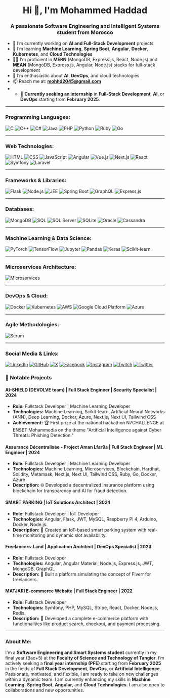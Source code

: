 <h1 align="center">Hi 👋, I'm Mohammed Haddad</h1>
<h3 align="center">A passionate Software Engineering and Intelligent Systems student from Morocco</h3>

- 🔭 I’m currently working on **AI and Full-Stack Development** projects  
- 🌱 I’m learning **Machine Learning**, **Spring Boot**, **Angular**, **Docker**, **Kubernetes**, and **Cloud Technologies**  
- 🧑‍💻 I’m proficient in **MERN** (MongoDB, Express.js, React, Node.js) and **MEAN** (MongoDB, Express.js, Angular, Node.js) stacks for full-stack development  
- 🤖 I’m enthusiastic about **AI**, **DevOps**, and cloud technologies  
- 📫 Reach me at: **mohhd2045@gmail.com**
- - 💼 **Currently seeking an internship** in **Full-Stack Development**, **AI**, or **DevOps** starting from **February 2025**.


---

### Programming Languages:
![C](https://img.shields.io/badge/c-%2300599C.svg?style=for-the-badge&logo=c&logoColor=white)
![C++](https://img.shields.io/badge/c++-%2300599C.svg?style=for-the-badge&logo=c%2B%2B&logoColor=white)
![C#](https://img.shields.io/badge/c%23-%23239120.svg?style=for-the-badge&logo=csharp&logoColor=white)
![Java](https://img.shields.io/badge/java-%23ED8B00.svg?style=for-the-badge&logo=java&logoColor=white)
![PHP](https://img.shields.io/badge/php-%23777BB4.svg?style=for-the-badge&logo=php&logoColor=white)
![Python](https://img.shields.io/badge/python-3670A0?style=for-the-badge&logo=python&logoColor=ffdd54)
![Ruby](https://img.shields.io/badge/ruby-%23CC342D.svg?style=for-the-badge&logo=ruby&logoColor=white)
![Go](https://img.shields.io/badge/go-%2300ADD8.svg?style=for-the-badge&logo=go&logoColor=white)

---

### Web Technologies:
![HTML](https://img.shields.io/badge/html-%23E34F26.svg?style=for-the-badge&logo=html5&logoColor=white)
![CSS](https://img.shields.io/badge/css-%231572B6.svg?style=for-the-badge&logo=css3&logoColor=white)
![JavaScript](https://img.shields.io/badge/javascript-%23323330.svg?style=for-the-badge&logo=javascript&logoColor=%23F7DF1E)
![Angular](https://img.shields.io/badge/angular-%23E23237.svg?style=for-the-badge&logo=angular&logoColor=white)
![Vue.js](https://img.shields.io/badge/vue.js-%234FC08D.svg?style=for-the-badge&logo=vue.js&logoColor=white)
![Next.js](https://img.shields.io/badge/next.js-%23000000.svg?style=for-the-badge&logo=next.js&logoColor=white)
![React](https://img.shields.io/badge/react-%2361DAFB.svg?style=for-the-badge&logo=react&logoColor=white)
![Symfony](https://img.shields.io/badge/symfony-%23000000.svg?style=for-the-badge&logo=symfony&logoColor=white)
![Laravel](https://img.shields.io/badge/laravel-%23F05340.svg?style=for-the-badge&logo=laravel&logoColor=white)

---

### Frameworks & Libraries:
![Flask](https://img.shields.io/badge/flask-%23000000.svg?style=for-the-badge&logo=flask&logoColor=white)
![Node.js](https://img.shields.io/badge/node.js-%23339933.svg?style=for-the-badge&logo=node.js&logoColor=white)
![JEE](https://img.shields.io/badge/java%20ee-%23212121.svg?style=for-the-badge&logo=java&logoColor=white)
![Spring Boot](https://img.shields.io/badge/spring%20boot-%236DB33F.svg?style=for-the-badge&logo=springboot&logoColor=white)
![GraphQL](https://img.shields.io/badge/graphql-%23E10098.svg?style=for-the-badge&logo=graphql&logoColor=white)
![Express.js](https://img.shields.io/badge/express.js-%23404d59.svg?style=for-the-badge&logo=express&logoColor=white)

---

### Databases:
![MongoDB](https://img.shields.io/badge/mongodb-%2300A24E.svg?style=for-the-badge&logo=mongodb&logoColor=white)
![SQL](https://img.shields.io/badge/sql-%2307405E.svg?style=for-the-badge&logo=sql&logoColor=white)
![SQL Server](https://img.shields.io/badge/sql%20server-%23007A9E.svg?style=for-the-badge&logo=microsoftsqlserver&logoColor=white)
![SQLite](https://img.shields.io/badge/sqlite-%2307405E.svg?style=for-the-badge&logo=sqlite&logoColor=white)
![Oracle](https://img.shields.io/badge/oracle-%23F80000.svg?style=for-the-badge&logo=oracle&logoColor=white)
![Cassandra](https://img.shields.io/badge/cassandra-%23F3F3F3.svg?style=for-the-badge&logo=cassandra&logoColor=white)

---

### Machine Learning & Data Science:
![PyTorch](https://img.shields.io/badge/pytorch-%23EE4C2C.svg?style=for-the-badge&logo=pytorch&logoColor=white)
![TensorFlow](https://img.shields.io/badge/tensorflow-%23FF6F00.svg?style=for-the-badge&logo=tensorflow&logoColor=white)
![Jupyter](https://img.shields.io/badge/jupyter-%23F37626.svg?style=for-the-badge&logo=jupyter&logoColor=white)
![Pandas](https://img.shields.io/badge/pandas-%23150458.svg?style=for-the-badge&logo=pandas&logoColor=white)
![Keras](https://img.shields.io/badge/keras-%23D00000.svg?style=for-the-badge&logo=keras&logoColor=white)
![Scikit-learn](https://img.shields.io/badge/scikit-learn-%23F7931E.svg?style=for-the-badge&logo=scikit-learn&logoColor=white)

---

### Microservices Architecture:
![Microservices](https://img.shields.io/badge/microservices-%231D1F27.svg?style=for-the-badge&logo=microservices&logoColor=white)

---

### DevOps & Cloud:
![Docker](https://img.shields.io/badge/docker-%232496ED.svg?style=for-the-badge&logo=docker&logoColor=white)
![Kubernetes](https://img.shields.io/badge/kubernetes-%23333C8C.svg?style=for-the-badge&logo=kubernetes&logoColor=white)
![AWS](https://img.shields.io/badge/aws-%23FF9900.svg?style=for-the-badge&logo=amazonaws&logoColor=white)
![Google Cloud Platform](https://img.shields.io/badge/google%20cloud-%234285F4.svg?style=for-the-badge&logo=googlecloud&logoColor=white)
![Azure](https://img.shields.io/badge/azure-%23007ACC.svg?style=for-the-badge&logo=microsoftazure&logoColor=white)

---

### Agile Methodologies:
![Scrum](https://img.shields.io/badge/scrum-%23E34F26.svg?style=for-the-badge&logo=scrum&logoColor=white)

---
### Social Media & Links:
[![LinkedIn](https://img.shields.io/badge/LinkedIn-%230A66C2.svg?style=flat&logo=linkedin&logoColor=white)](https://linkedin.com/in/mohammed-haddad-eng) [![GitHub](https://img.shields.io/badge/GitHub-%23121011.svg?style=flat&logo=github&logoColor=white)](https://github.com/HADDADmed/HADDADmed) [![X](https://img.shields.io/badge/Twitter-%231DA1F2.svg?style=flat&logo=X&logoColor=white)](ps://x.com/MOHAMMEDHA46200) [![Facebook](https://img.shields.io/badge/Facebook-%231877F2.svg?style=flat&logo=facebook&logoColor=white)](https://facebook.com/XxMEDHDxX) [![Instagram](https://img.shields.io/badge/Instagram-%23E4405F.svg?style=flat&logo=instagram&logoColor=white)](https://www.instagram.com/haddad___med/) [![Twitch](https://img.shields.io/badge/Twitch-%239146FF.svg?style=flat&logo=twitch&logoColor=white)](https://twitch.tv/xmedhdgamer) [![Twitter](https://img.shields.io/badge/Twitter-%231DA1F2.svg?style=flat&logo=twitter&logoColor=white)](https://twitter.com/@mohamme40943405)


### 🚀 Notable Projects

#### **AI-SHIELD (DEVOLVE team)** | Full Stack Engineer | Security Specialist | 2024  
- **Role:** Fullstack Developer | Machine Learning Developer  
- **Technologies:** Machine Learning, Scikit-learn, Artificial Neural Networks (ANN), Deep Learning, Docker, Azure, Next.js, Next UI, Tailwind CSS  
- **Achievement:** 🏆 First prize at the national hackathon N7CHALLENGE at ENSET Mohammedia on the theme "Artificial Intelligence against Cyber Threats: Phishing Detection."

#### **Assurance Décentralisée - Project Aman Lfar9a** | Full Stack Engineer | ML Engineer | 2024  
- **Role:** Fullstack Developer | Machine Learning Developer  
- **Technologies:** Machine Learning, Microservices, Blockchain, Hardhat, Solidity, Metamask, Next.js, Next UI, Tailwind CSS, Ruby, Go, Docker, Azure  
- **Description:** 🌐 Developed a decentralized insurance platform using blockchain for transparency and AI for fraud detection.

#### **SMART PARKING** | IoT Solutions Architect | 2024  
- **Role:** Fullstack Developer | IoT Developer  
- **Technologies:**  Angular, Flask, JWT, MySQL, Raspberry Pi 4, Arduino, Docker, Node.js.
- **Description:** 🚗 Created an IoT-based smart parking system with real-time monitoring and dynamic slot availability.

#### **Freelancers-Land** | Application Architect | DevOps Specialist | 2023  
- **Role:** Fullstack Developer  
- **Technologies:** Angular, Angular Material, Node.js, Express.js, JWT, MongoDB, GraphQL  
- **Description:** 💼 Built a platform simulating the concept of Fiverr for freelancers.

#### **MATJARI E-commerce Website** | Full Stack Engineer | 2022  
- **Role:** Fullstack Developer  
- **Technologies:**  Symfony, PHP, MySQL, Stripe, React, Docker, Node.js, Redis.
- **Description:** 🛒 Developed a complete e-commerce platform with functionalities like product search, checkout, and payment processing.

---

### About Me:

I'm a **Software Engineering and Smart Systems student** currently in my final year (Bac+5) at the **Faculty of Science and Technology of Tangier**. I’m actively seeking a **final year internship (PFE)** starting from **February 2025** in the fields of **Full Stack Development**, **DevOps**, or **Artificial Intelligence**. Passionate, motivated, and flexible, I am ready to take on new challenges within a dynamic team. I am currently enhancing my skills in **Machine Learning**, **Spring Boot**, **Angular**, and **Cloud Technologies**. I am also open to collaborations and new opportunities.
